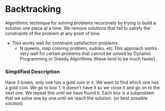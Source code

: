 # Backtracking 
Algorithmic technique for solving problems recursively by trying to build a solution one piece at a time. We remove solutions that fail to satisfy the constraints of the problem at any point of time.
+ This works well for constraint satisfaction problems
  + N queens, map coloring problem, sudoku, etc
This approach works very well for certain problems that cannot be solved by Dynamic Programming or Greedy Algorithms (these tend to be much faster)
  
### Simplified Description
Have 3 boxes, only one has a gold coin in it. We want to find which one has a gold coin. We go to box 1, it doesn't have it so we close it and go on to the next one. We repeat this until we have found it. Each box is a subproblem that we solve one by one until we reach the solution. (or best possible solution)